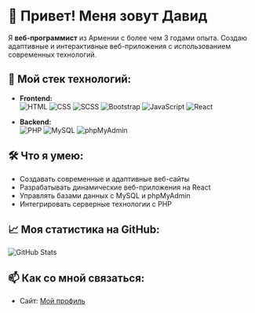 # 👋 Привет! Меня зовут Давид

Я **веб-программист** из Армении с более чем 3 годами опыта. Создаю адаптивные и интерактивные веб-приложения с использованием современных технологий.

## 🚀 Мой стек технологий:
- **Frontend:**  
  ![HTML](https://img.shields.io/badge/-HTML-E34F26?style=flat-square&logo=html5&logoColor=white)
  ![CSS](https://img.shields.io/badge/-CSS-1572B6?style=flat-square&logo=css3&logoColor=white)
  ![SCSS](https://img.shields.io/badge/-SCSS-CC6699?style=flat-square&logo=sass&logoColor=white)
  ![Bootstrap](https://img.shields.io/badge/-Bootstrap-563D7C?style=flat-square&logo=bootstrap&logoColor=white)
  ![JavaScript](https://img.shields.io/badge/-JavaScript-F7DF1E?style=flat-square&logo=javascript&logoColor=black)
  ![React](https://img.shields.io/badge/-React-61DAFB?style=flat-square&logo=react&logoColor=black)
  
- **Backend:**  
  ![PHP](https://img.shields.io/badge/-PHP-777BB4?style=flat-square&logo=php&logoColor=white)
  ![MySQL](https://img.shields.io/badge/-MySQL-4479A1?style=flat-square&logo=mysql&logoColor=white)
  ![phpMyAdmin](https://img.shields.io/badge/-phpMyAdmin-6C78AF?style=flat-square&logo=phpMyAdmin&logoColor=white)

## 🛠️ Что я умею:
- Создавать современные и адаптивные веб-сайты
- Разрабатывать динамические веб-приложения на React
- Управлять базами данных с MySQL и phpMyAdmin
- Интегрировать серверные технологии с PHP

## 📈 Моя статистика на GitHub:
![GitHub Stats](https://github-readme-stats.vercel.app/api?username=davidwebam&show_icons=true&theme=radical)

## 📫 Как со мной связаться:
- Сайт: [Мой профиль](https://davidwebam.github.io/david-voskanyan.github.io/)

